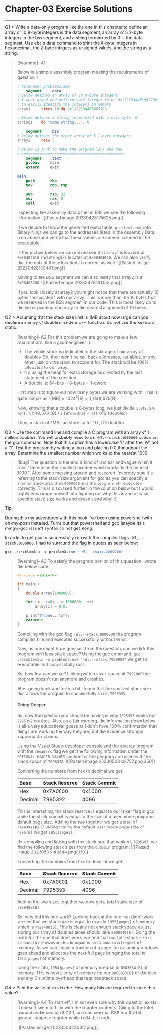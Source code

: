 # Chapter-03 Exercise Solutions
---
Q1 > Write a data-only program like the one in this chapter to define an array of 10 8-byte integers in the data segment, an array of 5 2-byte integers in the bss segment, and a string terminated by 0 in the data segment. Use ebe's data command to print the 8-byte integers in hexadecimal, the 2-byte integers as unsigned values, and the string as a string.

> [!warning]- A1
> 
> Below is a simple assembly program meeting the requirements of question 1
> 
> ```nasm
> ; filename: problem1.asm
>     segment    .data
> ; Below defines an array of 10 8-byte integers
> ; I went ahead and defined each integer to be 0x1122334455667788
> ; to easily identify the integers in memory
> array1     times 10 dq 0x1122334455667788
> 
> ; Below defines a string terminated with a null byte `0`
> string1    db "Some string...", 0
> 
>     segment    .bss
> ; Below defines the other array of 5 2-byte integers
> array2     resw 5
> 
> ; Below is junk to make the program link and run
> ; ===============================================
>     segment    .text
>     global     main
>     extern     exit
> 
> main:
>     push       rbp
>     mov        rbp, rsp
> 
>     sub        rsp, 32
>     mov        rax, 0
>     call       exit
> ```
> 
> Inspecting the assembly data panel in EBE we see the following information:
> ![[Pasted image 20230428175625.png]]
> 
> If we decide to throw the generated executable, `problem1.exe`, into Binary Ninja we can go to the addresses listed in the Assembly Data area above and verify that these values are indeed included in the executable.
> 
> In the picture below we can indeed see that array1 is located at `0x00404010` and string1 is located at `0x00404060`. We can also verify that the data at these locations is correct as well.
> ![[Pasted image 20230428180447.png]]
> 
> Moving to the BSS segment we can also verify that array2 is at `0x00408280`.
> ![[Pasted image 20230428181053.png]]
> 
> If you look closely at array2 you might notice that there are actually 16 bytes "associated" with our array. This is more than the 10 bytes that we reserved in the BSS segment in our code. This is most likely do to the linker padding our array to the nearest alignment of 16 bytes.
> 

Q2 > Assuming that the stack size limit is 1MB about how large can you declare an array of doubles inside a c++ function. Do not use the keyword static.

> [!warning]- A2
> For this problem we are going to make a few assumptions, like a good engineer :).
> - The whole stack is dedicated to the storage of our array of doubles. So, their won't be call back addresses, variables, or any other junk on the stack to account for. The stack will be 100% allocated to our array.
> - No using the heap for extra storage as directed by the last statement of the question.
> - A double is: 64-bits = 8-bytes = 1-qword
> 
> First step is to figure out how many bytes we are working with. This is quite simple as $1[\text{MB}]=1024^2[\text{B}]=1,048,576[\text{B}]$.
> 
> Now, knowing that a double is 8-bytes long, we just divide `1,048,576` by `8`.
> $1,048,576\ [\text{B}]\ /\ 8\ [\text{B/double}]=131,072\ [\text{doubles}]$
> 
> Thus, a stack of 1MB can store up to `131,072` doubles.

Q3 > Use the command line and compile a C program with an array of 1 million doubles. You will probably need to us `-Wl,--stack,8000000` option on the gcc command. Note that this option has a lowercase 'L' after the 'W' not a '1'. Test the program by writing a loop and placing 0.0 throughout the array. Determine the smallest number which works to the nearest 1000.

> [!bug]
> The question at the end is kind of unclear and vague when it asks "Determine the smallest number which works to the nearest 1000.". After some messing around and research I'm pretty sure it's referring to the stack size argument for gcc as you can specify a smaller stack size than `8000000` and the program still executes correctly. This is discussed further in the solution below but I would highly encourage oneself into figuring out why this is and at what specific stack size works and doesn't and why! :)

> [!tip]
> During this my adventures with this book I've been using powershell with oh-my-posh installed. Turns out that powershell and gcc (maybe its a mingw-gcc issue?) syntax do not get along.
> 
> In order  to get gcc to successfully run with the compiler flags `-Wl,--stack,8000000`, I had to surround the flag in quotes as seen below:
> ```powershell
> gcc ./problem3.c -o problem3.exe "-Wl,--stack,8000000"
> ```

> [!warning]- A3
> To satisfy the program portion of this question I wrote the below code:
> 
> ```c
> #include <stdio.h>
> 
> int main()
> {
>     double array[1000000];
> 
>     for (int i=0; i < 1000000; i++)
>         array[i] = 0.0;
> 
>     printf("done...\n");
>     return 0;
> }
> ```
> 
> Compiling with the gcc flag `-Wl,--stack,8000000` the program compiles fine and executes successfully without error.
> 
> Now, as one might have guessed from the question, can we link this program with less stack space? Using the gcc command: `gcc ./problem3.c -o problem3.exe "-Wl,--stack,7999000"` we get an executable that successfully runs.
> 
> So, how low can we go? Linking with a stack space of `7991000` the program doesn't run anymore and crashes.
> 
> After going back and forth a bit I found that the smallest stack size that allows the program to successfully run is `7995393`.
> 
> #### Going Deeper
> 
> So, now the question you should be having is why `7995393` works but `7995392` crashes. Also, as a fair warning, the information down below is all a very educational guess as I don't have 100% confirmation that things are working the way they are, but the evidence strongly supports the claims.
> 
> Using the Visual Studio developer console and the `dumpbin` program with the `/headers` flag we get the following information under the `OPTIONAL HEADER VALUES` section for the program compiled with the stack space of `7995392`:
> ![[Pasted image 20230503132757.png|350]]
> 
> Converting the numbers from hex to decimal we get:
> 
> | Base | Stack Reserve | Stack Commit |
> | :--- | --- | --- |
> | Hex | 0x7A0000 | 0x1000 |
> | Decimal | 7995392 | 4096 |
> 
> This is interesting, the stack reserve is equal to our linker flag in gcc while the stack commit is equal to the size of a user mode programs default page size. Adding the two together we get a total of `7999488[B]`. Dividing this by the default user mode page size of `4096[B]` we get `1953[pages]`.
> 
> Re-compiling and linking with the stack size that worked, `7995393`, we find the following stack sizes from the `dumpbin` program:
> ![[Pasted image 20230503143844.png|350]]
> 
> Converting the numbers from hex to decimal we get:
> 
> | Base | Stack Reserve | Stack Commit |
> | :--- | --- | --- |
> | Hex | 0x7A0001 | 0x1000 |
> | Decimal | 7995393 | 4096 |
> 
> Adding the two sizes together we now get a total stack size of `7999489[B]`.
> 
> So, why did this one work? Looking back at the one that didn't work we see that we stack  size is equal to exactly `1953[pages]` of memory which is `7999488[B]`. This is clearly not enough stack space as just storing our array of doubles alone should take `8000000[B]`. Doing the math for the one that does work, we find that our total stack size is `7999489[B]`. However, this is equal to `1953.00024414[pages]` of memory. As we can't have a fraction of a page I'm assuming windows goes ahead and allocates the next full page bringing the total to `1954[pages]` of memory.
> 
> Doing the math, `1954[pages]` of memory is equal to `8003584[B]` of memory. This is now plenty of memory for our `8000000[B]` of doubles and any C runtime overhead that requires stack space.
> 

Q4 > Print the value of `rsp` in ebe. How many bits are required to store this value?

> [!warning]- A4
> To start off, I'm not even sure why this question exists. It doesn't seem to fit in with the chapter contents. Going to the Intel manual under section 3.7.2.1, one can see that RSP is a 64-bit general-purpose register while in 64-bit mode.
> 
> ![[Pasted image 20230504230317.png]]
> 
